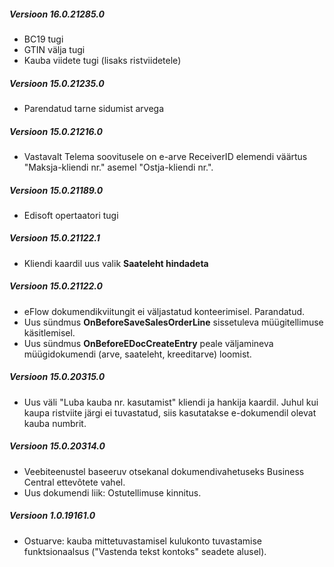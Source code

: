 ---
---
##### Versioon 16.0.21285.0
- BC19 tugi
- GTIN välja tugi
- Kauba viidete tugi (lisaks ristviidetele)

##### Versioon 15.0.21235.0
- Parendatud tarne sidumist arvega 
  
##### Versioon 15.0.21216.0
- Vastavalt Telema soovitusele on e-arve ReceiverID elemendi väärtus "Maksja-kliendi nr." asemel "Ostja-kliendi nr.".
  
##### Versioon 15.0.21189.0
- Edisoft opertaatori tugi

##### Versioon 15.0.21122.1
- Kliendi kaardil uus valik **Saateleht hindadeta**

##### Versioon 15.0.21122.0
- eFlow dokumendikviitungit ei väljastatud konteerimisel. Parandatud.
- Uus sündmus **OnBeforeSaveSalesOrderLine** sissetuleva müügitellimuse käsitlemisel.
- Uus sündmus **OnBeforeEDocCreateEntry** peale väljamineva müügidokumendi (arve, saateleht, kreeditarve) loomist.

##### Versioon 15.0.20315.0
- Uus väli "Luba kauba nr. kasutamist" kliendi ja hankija kaardil. Juhul kui kaupa ristviite järgi ei tuvastatud, siis kasutatakse e-dokumendil olevat kauba numbrit.

##### Versioon 15.0.20314.0
- Veebiteenustel baseeruv otsekanal dokumendivahetuseks Business Central ettevõtete vahel.
- Uus dokumendi liik: Ostutellimuse kinnitus.

##### Versioon 1.0.19161.0
- Ostuarve: kauba mittetuvastamisel kulukonto tuvastamise funktsionaalsus ("Vastenda tekst kontoks" seadete alusel).
